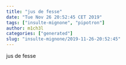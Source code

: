 ```yaml
---
title: "jus de fesse"
date: "Tue Nov 26 20:52:45 CET 2019"
tags: ["insulte-mignone", "pipotron"]
author: m1ch3l
categories: ["generated"]
slug: "insulte-mignone/2019-11-26-20:52:45"
---
```


jus de fesse
